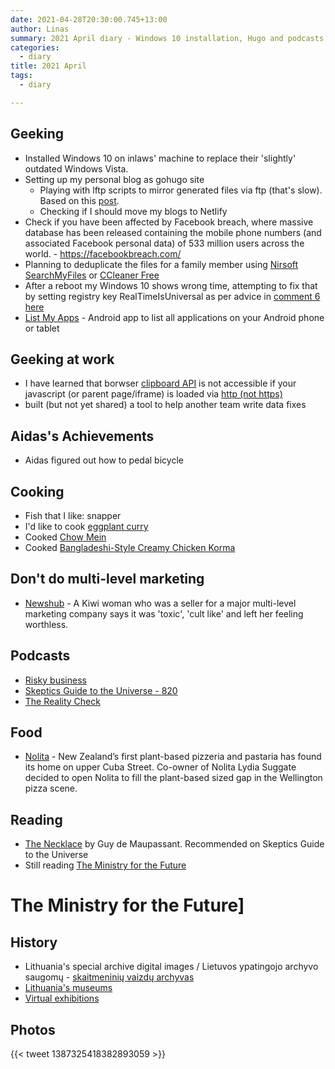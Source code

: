 ```yaml
---
date: 2021-04-28T20:30:00.745+13:00
author: Linas
summary: 2021 April diary - Windows 10 installation, Hugo and podcasts
categories:
  - diary
title: 2021 April
tags:
  - diary

---
```


## Geeking

* Installed Windows 10 on inlaws' machine to replace their 'slightly' outdated Windows Vista.
* Setting up my personal blog as gohugo site
  * Playing with lftp scripts to mirror generated files via ftp (that's slow). Based on this [post](https://www.linux.com/training-tutorials/using-lftp-synchronize-folders-ftp-account/).
  * Checking if I should move my blogs to Netlify
* Check if you have been affected by Facebook breach, where  massive database has been released containing the mobile phone numbers (and associated Facebook personal data) of 533 million users across the world. - https://facebookbreach.com/
* Planning to deduplicate the files for a family member using [Nirsoft SearchMyFiles](https://www.nirsoft.net/utils/search_my_files.html) or [CCleaner Free](https://www.ccleaner.com/ccleaner)
* After a reboot my Windows 10 shows wrong time, attempting to fix that by setting registry key RealTimeIsUniversal as per advice in [comment 6 here](https://www.tenforums.com/performance-maintenance/146229-synchronize-windows-time-server-logon.html)
* [List My Apps](https://play.google.com/store/apps/details?id=de.onyxbits.listmyapps) - Android app to list all applications on your Android phone or tablet

## Geeking at work
* I have learned that borwser [clipboard API](https://developer.mozilla.org/en-US/docs/Web/API/Clipboard_API) is not accessible if your javascript (or parent page/iframe) is loaded via [http (not https)](https://developer.mozilla.org/en-US/docs/Web/Security/Secure_Contexts)
* built (but not yet shared) a tool to help another team write data fixes


## Aidas's Achievements

* Aidas figured out how to pedal bicycle

## Cooking

* Fish that I like: snapper
* I'd like to cook [eggplant curry](https://blessmyfoodbypayal.com/smoked-eggplant-curry-baingan-ka-bharta-vegan-roasted-aubergine-recipe/)
* Cooked [Chow Mein](https://www.recipetineats.com/chicken-chow-mein/)
* Cooked [Bangladeshi-Style Creamy Chicken Korma](https://food52.com/recipes/9196-bangladeshi-style-creamy-chicken-korma-with-crispy-shallots)

## Don't do multi-level marketing

* [Newshub](https://www.newshub.co.nz/home/lifestyle/2021/03/kiwi-woman-describes-harrowing-experience-with-toxic-multi-level-marketing-company.amp.html) - A Kiwi woman who was a seller for a major multi-level marketing company says it was 'toxic', 'cult like' and left her feeling worthless.

## Podcasts

* [Risky business](https://risky.biz/RB620/)
* [Skeptics Guide to the Universe - 820](https://www.theskepticsguide.org/podcasts/episode-820)
* [The Reality Check](http://www.trcpodcast.com/)

## Food

* [Nolita](https://nolita.co.nz/) - New Zealand’s first plant-based pizzeria and pastaria has found its home on upper Cuba Street. Co-owner of Nolita Lydia Suggate decided to open Nolita to fill the plant-based sized gap in the Wellington pizza scene.

## Reading

* [The Necklace](http://www.eastoftheweb.com/short-stories/UBooks/Neck.shtml) by Guy de Maupassant. Recommended on Skeptics Guide to the Universe
* Still reading [The Ministry for the Future](https://www.goodreads.com/book/photo/50998056-the-ministry-for-the-future)

# The Ministry for the Future]
 
## History

* Lithuania's special archive digital images / Lietuvos ypatingojo archyvo saugomų - [skaitmeninių vaizdų archyvas](http://lyavaizdai.archyvai.lt/)
* [Lithuania's museums](https://www.limis.lt/)
* [Virtual exhibitions](http://virtualios-parodos.archyvai.lt/)

## Photos
{{< tweet  1387325418382893059 >}}
